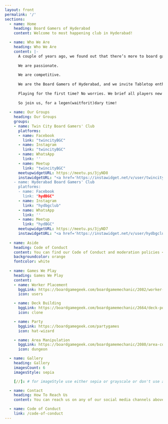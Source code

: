 ```yaml
---
layout: front
permalink: '/'
sections:
  - name: Home
    heading: Board Gamers of Hyderabad
    content: Welcome to most happening club in Hyderabad!

  - name: Who We Are
    heading: Who We Are
    content: |-
      A couple of years ago, we found out that there’s more to board gaming than childhood memories of Monopoly, Snakes and Ladders, Uno and Pictionary. Now, with our cards, Meeples and our dice, we conquer unknown lands, create species, build businesses, develop our civilizations, and spread the magic!
      
      We are passionate.
      
      We are competitive.
      
      We are the Board Gamers of Hyderabad, and we invite Tabletop enthusiasts to join our clan to spread the awesomeness.
      
      Playing for the first time? No worries. We brief all players new to our tables before we begin.
      
      So join us, for a legen(waitforit)dary time!
  
  - name: Our Groups
    heading: Our Groups
    groups:
    - name: Twin City Board Gamers' Club
      platforms:
      - name: Facebook
        link: "twincityBGC"
      - name: Instagram
        link: "twincityBGC"
      - name: WhatsApp
        link: ''
      - name: Meetup
        link: "twincityBGC"
      meetupwidgetURL: https://meetu.ps/3jyND8
      instawidgetURL: "<a href='https://instawidget.net/v/user/twincityBGC' id='link-00f3d5dc21d2ee6bd210b753b2d141a2b7c0b79660ed473134875081a4def2b9'>@twincityBGC</a><script src='https://instawidget.net/js/instawidget.js?u=00f3d5dc21d2ee6bd210b753b2d141a2b7c0b79660ed473134875081a4def2b9&width=275px'></script>
    - name: Hyderabad Board Gamers' Club
      platforms:
      - name: Facebook
        link: "hydBGC"
      - name: Instagram
        link: "hydbgclub"
      - name: WhatsApp
        link: ''
      - name: Meetup
        link: "hydBGC"
      meetupwidgetURL: https://meetu.ps/3jyND7
      instawidgetURL: "<a href='https://instawidget.net/v/user/hydbgclub' id='link-c7c7249159a7ab08a8e7055fbe7340708d3fc679a19352addf6f22ff3fa61bdd'>@hydbgclub</a><script src='https://instawidget.net/js/instawidget.js?u=c7c7249159a7ab08a8e7055fbe7340708d3fc679a19352addf6f22ff3fa61bdd&width=275px'></script>"
  
  - name: Aside
    heading: Code of Conduct
    content: You can find our Code of Conduct and moderation policies <a href="/code-of-conduct" target="_blank"><strong><font color = "red">here </font></strong></a>
    backgroundcolor: orange
    fontcolor: white
      
  - name: Games We Play
    heading: Games We Play
    content:
    - name: Worker Placement
      bggLink: https://boardgamegeek.com/boardgamemechanic/2082/worker-placement
      icon: users

    - name: Deck Building
      bggLink: https://boardgamegeek.com/boardgamemechanic/2664/deck-pool-building
      icon: clone

    - name: Party
      bggLink: https://boardgamegeek.com/partygames
      icon: hat-wizard

    - name: Area Manipulation
      bggLink: https://boardgamegeek.com/boardgamemechanic/2080/area-control-area-influence
      icon: dungeon

  - name: Gallery
    heading: Gallery
    imagesCount: 6
    imagesStyle: sepia

    [//]: # for imageStyle use either sepia or grayscale or don't use anything

  - name: Contact
    heading: How To Reach Us
    content: You can reach us on any of our social media channels above or drop in a mail to the below email. We will reach back to you in a jiffy.

  - name: Code of Conduct
    link: /code-of-conduct
---
```

